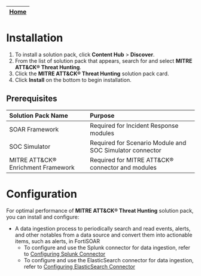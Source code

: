 | [Home](https://github.com/fortinet-fortisoar/solution-pack-mitre-attack-threat-hunting/blob/release/1.0.1/README.md) |
|----------------------------------------------------------------------------------------------------------------------|

# Installation

1. To install a solution pack, click **Content Hub** > **Discover**.
2. From the list of solution pack that appears, search for and select **MITRE ATT&CK&reg; Threat Hunting**.
3. Click the **MITRE ATT&CK&reg; Threat Hunting** solution pack card.
4. Click **Install** on the bottom to begin installation.

## Prerequisites

| Solution Pack Name                     | Purpose                                                  |
|:---------------------------------------|:---------------------------------------------------------|
| SOAR Framework                         | Required for Incident Response modules                   |
| SOC Simulator                          | Required for Scenario Module and SOC Simulator connector |
| MITRE ATT&CK&reg; Enrichment Framework | Required for MITRE ATT&CK&reg; connector and modules     |

# Configuration

For optimal performance of **MITRE ATT&CK&reg; Threat Hunting** solution pack, you can install and configure:

- A data ingestion process to periodically search and read events, alerts, and other notables from a data source and convert them into actionable items, such as alerts, in FortiSOAR
    - To configure and use the Splunk connector for data ingestion, refer to [Configuring Splunk Connector](https://docs.fortinet.com/document/fortisoar/1.6.2/splunk/130/splunk-v1-6-2#Configure_Data_Ingestion)
    - To configure and use the ElasticSearch connector for data ingestion, refer to [Configuring ElasticSearch Connector](https://docs.fortinet.com/document/fortisoar/2.2.1/elasticsearch/19/elasticsearch-v2-2-1#Configuration_parameters)